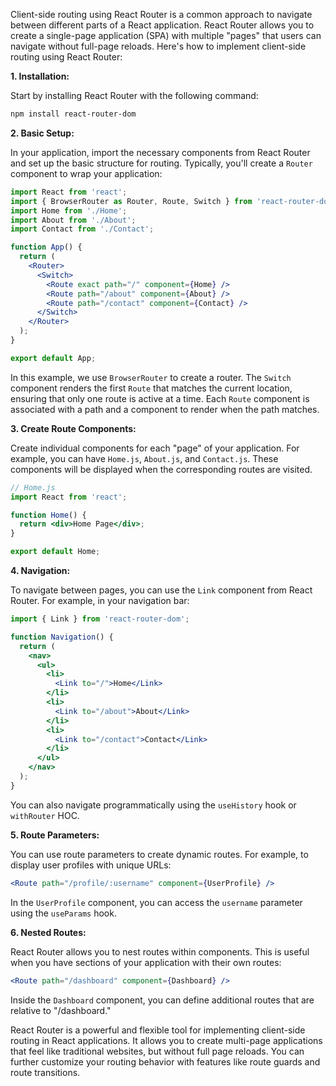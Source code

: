Client-side routing using React Router is a common approach to navigate between different parts of a React application. React Router allows you to create a single-page application (SPA) with multiple "pages" that users can navigate without full-page reloads. Here's how to implement client-side routing using React Router:

**1. Installation:**

Start by installing React Router with the following command:

```bash
npm install react-router-dom
```

**2. Basic Setup:**

In your application, import the necessary components from React Router and set up the basic structure for routing. Typically, you'll create a `Router` component to wrap your application:

```jsx
import React from 'react';
import { BrowserRouter as Router, Route, Switch } from 'react-router-dom';
import Home from './Home';
import About from './About';
import Contact from './Contact';

function App() {
  return (
    <Router>
      <Switch>
        <Route exact path="/" component={Home} />
        <Route path="/about" component={About} />
        <Route path="/contact" component={Contact} />
      </Switch>
    </Router>
  );
}

export default App;
```

In this example, we use `BrowserRouter` to create a router. The `Switch` component renders the first `Route` that matches the current location, ensuring that only one route is active at a time. Each `Route` component is associated with a path and a component to render when the path matches.

**3. Create Route Components:**

Create individual components for each "page" of your application. For example, you can have `Home.js`, `About.js`, and `Contact.js`. These components will be displayed when the corresponding routes are visited.

```jsx
// Home.js
import React from 'react';

function Home() {
  return <div>Home Page</div>;
}

export default Home;
```

**4. Navigation:**

To navigate between pages, you can use the `Link` component from React Router. For example, in your navigation bar:

```jsx
import { Link } from 'react-router-dom';

function Navigation() {
  return (
    <nav>
      <ul>
        <li>
          <Link to="/">Home</Link>
        </li>
        <li>
          <Link to="/about">About</Link>
        </li>
        <li>
          <Link to="/contact">Contact</Link>
        </li>
      </ul>
    </nav>
  );
}
```

You can also navigate programmatically using the `useHistory` hook or `withRouter` HOC.

**5. Route Parameters:**

You can use route parameters to create dynamic routes. For example, to display user profiles with unique URLs:

```jsx
<Route path="/profile/:username" component={UserProfile} />
```

In the `UserProfile` component, you can access the `username` parameter using the `useParams` hook.

**6. Nested Routes:**

React Router allows you to nest routes within components. This is useful when you have sections of your application with their own routes:

```jsx
<Route path="/dashboard" component={Dashboard} />
```

Inside the `Dashboard` component, you can define additional routes that are relative to "/dashboard."

React Router is a powerful and flexible tool for implementing client-side routing in React applications. It allows you to create multi-page applications that feel like traditional websites, but without full page reloads. You can further customize your routing behavior with features like route guards and route transitions.